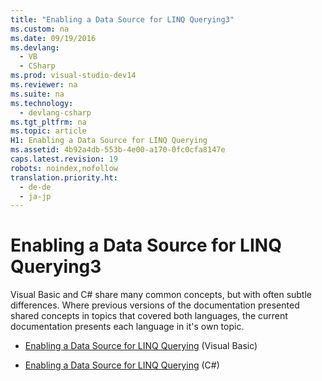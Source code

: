 ```yaml
---
title: "Enabling a Data Source for LINQ Querying3"
ms.custom: na
ms.date: 09/19/2016
ms.devlang: 
  - VB
  - CSharp
ms.prod: visual-studio-dev14
ms.reviewer: na
ms.suite: na
ms.technology: 
  - devlang-csharp
ms.tgt_pltfrm: na
ms.topic: article
H1: Enabling a Data Source for LINQ Querying
ms.assetid: 4b92a4db-553b-4e00-a170-0fc0cfa8147e
caps.latest.revision: 19
robots: noindex,nofollow
translation.priority.ht: 
  - de-de
  - ja-jp
---
```

# Enabling a Data Source for LINQ Querying3
Visual Basic and C# share many common concepts, but with often subtle differences. Where previous versions of the documentation presented shared concepts in topics that covered both languages, the current documentation presents each language in it's own topic.  
  
-   [Enabling a Data Source for LINQ Querying](../Topic/Enabling%20a%20Data%20Source%20for%20LINQ%20Querying2.md) (Visual Basic)  
  
-   [Enabling a Data Source for LINQ Querying](../Topic/Enabling%20a%20Data%20Source%20for%20LINQ%20Querying1.md) (C#)